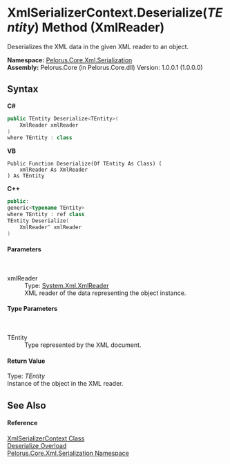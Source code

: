 # XmlSerializerContext.Deserialize(*TEntity*) Method (XmlReader)
 

Deserializes the XML data in the given XML reader to an object.

**Namespace:**&nbsp;<a href="9052B9D6">Pelorus.Core.Xml.Serialization</a><br />**Assembly:**&nbsp;Pelorus.Core (in Pelorus.Core.dll) Version: 1.0.0.1 (1.0.0.0)

## Syntax

**C#**<br />
``` C#
public TEntity Deserialize<TEntity>(
	XmlReader xmlReader
)
where TEntity : class

```

**VB**<br />
``` VB
Public Function Deserialize(Of TEntity As Class) ( 
	xmlReader As XmlReader
) As TEntity
```

**C++**<br />
``` C++
public:
generic<typename TEntity>
where TEntity : ref class
TEntity Deserialize(
	XmlReader^ xmlReader
)
```


#### Parameters
&nbsp;<dl><dt>xmlReader</dt><dd>Type: <a href="http://msdn2.microsoft.com/en-us/library/b8a5e1s5" target="_blank">System.Xml.XmlReader</a><br />XML reader of the data representing the object instance.</dd></dl>

#### Type Parameters
&nbsp;<dl><dt>TEntity</dt><dd>Type represented by the XML document.</dd></dl>

#### Return Value
Type: *TEntity*<br />Instance of the object in the XML reader.

## See Also


#### Reference
<a href="859B939D">XmlSerializerContext Class</a><br /><a href="D63FA1E1">Deserialize Overload</a><br /><a href="9052B9D6">Pelorus.Core.Xml.Serialization Namespace</a><br />